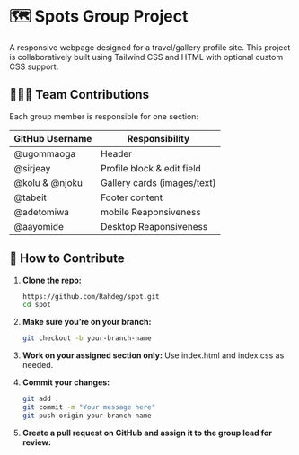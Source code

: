 # 🗺️ Spots Group Project

A responsive webpage designed for a travel/gallery profile site. This project is collaboratively built using Tailwind CSS and HTML with optional custom CSS support.

## 🧑‍🤝‍🧑 Team Contributions

Each group member is responsible for one section:

| GitHub Username | Responsibility              |
|-----------------|-----------------------------|
| @ugommaoga      | Header                      |
| @sirjeay        | Profile block & edit field  |
| @kolu & @njoku  | Gallery cards (images/text) |
| @tabeit         | Footer content              |
| @adetomiwa      | mobile Reaponsiveness       |
| @aayomide       | Desktop Reaponsiveness      |

## 🚀 How to Contribute

1. **Clone the repo:**
   ```bash
   https://github.com/Rahdeg/spot.git
   cd spot

2. **Make sure you’re on your branch:**
    ```bash
   git checkout -b your-branch-name

3. **Work on your assigned section only:**
   Use index.html and index.css as needed.
   
4. **Commit your changes:**
   ```bash
   git add .
   git commit -m "Your message here"
   git push origin your-branch-name

5. **Create a pull request on GitHub and assign it to the group lead for review:**
   
